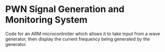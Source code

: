 # PWN Signal Generation and Monitoring System
Code for an ARM microcontroller which allows it to take input from a wave generator, then display the current frequency being generated by the generator.
